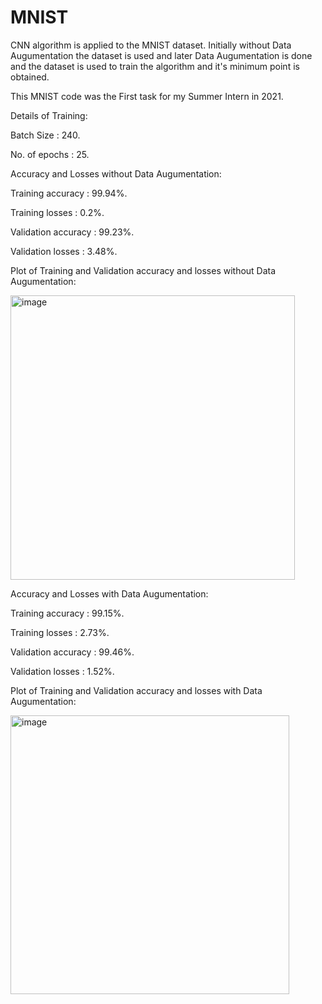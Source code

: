 # MNIST
CNN algorithm is applied to the MNIST dataset. Initially without Data Augumentation the dataset is used and later Data Augumentation is done and the dataset is used to train the algorithm and it's minimum point is obtained.

This MNIST code was the First task for my Summer Intern in 2021.

Details of Training:

Batch Size    : 240.

No. of epochs : 25.

Accuracy and Losses without Data Augumentation:

Training accuracy   : 99.94%.

Training losses     : 0.2%.

Validation accuracy : 99.23%.

Validation losses   : 3.48%.

Plot of Training and Validation accuracy and losses without Data Augumentation:

<img width="455" alt="image" src="https://user-images.githubusercontent.com/58990498/120746895-b8cb8080-c51d-11eb-80f2-5aa1e5bc9337.png">

Accuracy and Losses with Data Augumentation:

Training accuracy   : 99.15%.

Training losses     : 2.73%.

Validation accuracy : 99.46%.

Validation losses   : 1.52%.

Plot of Training and Validation accuracy and losses with Data Augumentation:

<img width="446" alt="image" src="https://user-images.githubusercontent.com/58990498/120746955-d7317c00-c51d-11eb-9a5b-da93119776b5.png">
